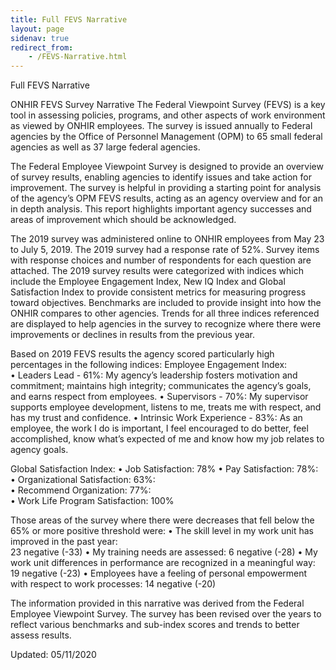 ```yaml
---
title: Full FEVS Narrative
layout: page
sidenav: true
redirect_from:
    - /FEVS-Narrative.html
---
```


Full FEVS Narrative

ONHIR FEVS Survey Narrative
The Federal Viewpoint Survey (FEVS) is a key tool in assessing policies, programs, and other aspects of work environment as viewed by ONHIR employees.  The survey is issued annually to Federal agencies by the Office of Personnel Management (OPM) to 65 small federal agencies as well as 37 large federal agencies.   

The Federal Employee Viewpoint Survey is designed to provide an overview of survey results, enabling agencies to identify issues and take action for improvement.  The survey is helpful in providing a starting point for analysis of the agency’s OPM FEVS results, acting as an agency overview and for an in depth analysis. This report highlights important agency successes and areas of improvement which should be acknowledged. 

The 2019 survey was administered online to ONHIR employees from May 23 to July 5, 2019.  The 2019 survey had a response rate of 52%.   Survey items with response choices and number of respondents for each question are attached.  The 2019 survey results were categorized with indices which include the Employee Engagement Index, New IQ Index and Global Satisfaction Index to provide consistent metrics for measuring progress toward objectives. Benchmarks are included to provide insight into how the ONHIR compares to other agencies.   Trends for all three indices referenced are displayed to help agencies in the survey to recognize where there were improvements or declines in results from the previous year.   

Based on 2019 FEVS results the agency scored particularly high percentages in the following indices:
 Employee Engagement Index:   
   •	Leaders Lead - 61%:   My agency’s leadership fosters motivation and 
        commitment; maintains high integrity; 
        communicates the agency’s goals, and earns respect from employees.
   •	Supervisors - 70%:  My supervisor supports employee development, 
        listens to me, treats me with respect, and 
        has my trust and    confidence.
   •	Intrinsic Work Experience - 83%:  As an employee, the work I do is 
        important, I feel encouraged to do better, 
        feel accomplished, know what’s expected of me and know how my job 
        relates to agency goals.
   
Global Satisfaction Index:
   •	Job Satisfaction:  78% 
   •	Pay Satisfaction:   78%:  
   •	Organizational Satisfaction:  63%:  
   •	Recommend Organization: 77%:  
   •	Work Life Program Satisfaction:   100%
   
Those areas of the survey where there were decreases that fell below the 
65% or more positive threshold were:
   •	The skill level in my work unit has improved in the past year:  
        23 negative (-33)
   •	My training needs are assessed: 6 negative (-28)
   •	My work unit differences in performance are recognized in a 
        meaningful way: 19 negative (-23)
   •	Employees have a feeling of personal empowerment with respect 
        to work processes: 14 negative (-20)

The information provided in this narrative was derived from the Federal Employee Viewpoint Survey.  The survey has been revised over the years to reflect various benchmarks and sub-index scores and trends to better assess results. 

Updated: 05/11/2020

